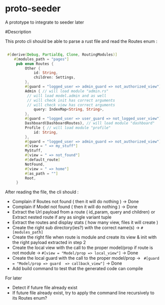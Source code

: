# proto-seeder
A prototype to integrate to seeder later


#Description

This proto cli should be able to parse a rust file and read the Routes enum :

```rust

 #[derive(Debug, PartialEq, Clone, RoutingModules)]
    #[modules_path = "pages"]
     pub enum Routes {
         Other {
             id: String,
             children: Settings,
         },
         #[guard = "logged_user => admin_guard => not_authorized_view"]
         Admin { // will load module "admin.rs"
          // will load model.admin and as well
          // will check init has correct arguments
          // will check view has correct arguments
             query: IndexMap<String, String>,
         },
         #[guard = "logged_user => user_guard => not_logged_user_view"]
         Dashboard(DashboardRoutes), // will load module "dashboard"
         Profile { // will load module "profile"
             id: String,
         },
         #[guard = "logged_user => admin_guard => not_authorized_view"]
         #[view = " => my_stuff"]
         MyStuff,
         #[view = " => not_found"]
         #[default_route]
         NotFound,
         #[view = " => home"]
         #[as_path = ""]
         Root,
     }

```


After reading the file, the cli should :

- Complain if Routes not found ( then it will do nothing ) -> Done
- Complain if Model not found ( then it will do nothing ) -> Done
- Extract the Url payload from a route ( id_param, query and children) or Extract nested route if any as single variant tuple
- Extract the routes and display stats ( how many view, files it will create )
- Create the right sub directory(ies?) with the correct name(s) ->   `#[modules_path]`
- Create the right file when route is module and create its view & init with the right payload extracted in step 2
- Create the local view with the call to the proper model/prop if route is not module ->   `#[view = "Model/prop => local_view"]` -> Done
- Create the local guard with the call to the proper model/prop ->  ` #[guard = "Model/prop => guard  => callback_view"]` -> Done
- Add build command to test that the generated code can compile


For later
- Detect if future file already exist
- If future file already exist, try to apply the command line recursively to its Routes enum?

